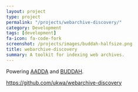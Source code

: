 ```yaml
---
layout: project
type: project
permalink: "/projects/webarchive-discovery/"
category: Development
tags: [development]
fa-icon: fa-code-fork
screenshot: /projects/images/buddah-halfsize.png
title: webarchive-discovery
summary: A toolkit for indexing web archives.
---
```



Powering [AADDA]({{site.baseurl}}/projects/aadda/) and [BUDDAH]({{site.baseurl}}/projects/buddah/).

<https://github.com/ukwa/webarchive-discovery>

